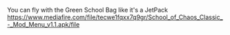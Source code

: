 You can fly with the Green School Bag like it's a JetPack
https://www.mediafire.com/file/tecwe1fqxx7q9gr/School_of_Chaos_Classic_-_Mod_Menu_v1.1.apk/file
